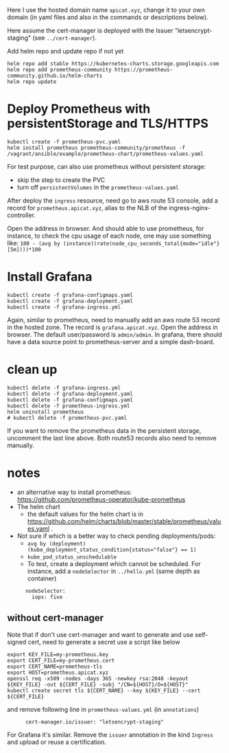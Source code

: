 Here I use the hosted domain name `apicat.xyz`, change it to your own domain (in yaml
files and also in the commands or descriptions below).

Here assume the cert-manager is deployed with the Issuer "letsencrypt-staging" (see `../cert-manager`).

Add helm repo and update repo if not yet
```
helm repo add stable https://kubernetes-charts.storage.googleapis.com
helm repo add prometheus-community https://prometheus-community.github.io/helm-charts
helm repo update
```

# Deploy Prometheus with persistentStorage and TLS/HTTPS
```
kubectl create -f prometheus-pvc.yaml
helm install prometheus prometheus-community/prometheus -f /vagrant/ansible/example/prometheus-chart/prometheus-values.yaml
```

For test purpose, can also use prometheus without persistent storage:
- skip the step to create the PVC
- turn off `persistentVolumes` in the `prometheus-values.yaml`

After deploy the `ingress` resource, need go to aws route 53 console, add a record for
`prometheus.apicat.xyz`, alias to the NLB of the ingress-nginx-controller.

Open the address in browser. And should able to use prometheus, for instance, to check
the cpu usage of each node, one may use something like:
`100 - (avg by (instance)(rate(node_cpu_seconds_total{mode="idle"}[5m])))*100`

# Install Grafana
```
kubectl create -f grafana-configmaps.yaml
kubectl create -f grafana-deployment.yaml
kubectl create -f grafana-ingress.yml
```

Again, similar to prometheus, need to manually add an aws route 53 record in the hosted
zone. The record is `grafana.apicat.xyz`. Open the address in browser. The default
user/password is `admin/admin`.  In grafana, there should have a data source point to
prometheus-server and a simple dash-board.

# clean up
```
kubectl delete -f grafana-ingress.yml
kubectl delete -f grafana-deployment.yaml
kubectl delete -f grafana-configmaps.yaml
kubectl delete -f prometheus-ingress.yml
helm uninstall prometheus
# kubectl delete -f prometheus-pvc.yaml
```

If you want to remove the prometheus data in the persistent storage, uncomment the last
line above. Both route53 records also need to remove manually.


# notes
* an alternative way to install prometheus: https://github.com/prometheus-operator/kube-prometheus
* The helm chart
  - the default values for the helm chart is in
    https://github.com/helm/charts/blob/master/stable/prometheus/values.yaml .
* Not sure if which is a better way to check pending deployments/pods:
  - `avg by (deployment)(kube_deployment_status_condition{status="false"} == 1)`
  - `kube_pod_status_unschedulable`
  - To test, create a deployment which cannot be scheduled. For instance, add a
    `nodeSelector` in `../hello.yml` (same depth as container)
```
      nodeSelector:
        iops: five
```

## without cert-manager
Note that if don't use cert-manager and want to generate and use self-signed cert,
need to generate a secret use a script like below
```
export KEY_FILE=my-prometheus.key
export CERT_FILE=my-prometheus.cert
export CERT_NAME=prometheus-tls
export HOST=prometheus.apicat.xyz
openssl req -x509 -nodes -days 365 -newkey rsa:2048 -keyout ${KEY_FILE} -out ${CERT_FILE} -subj "/CN=${HOST}/O=${HOST}"
kubectl create secret tls ${CERT_NAME} --key ${KEY_FILE} --cert ${CERT_FILE}
```
and remove following line in `prometheus-values.yml` (in `annotations`)
```
      cert-manager.io/issuer: "letsencrypt-staging"
```

For Grafana it's similar. Remove the `issuer` annotation in the kind `Ingress` and upload
or reuse a certification.

